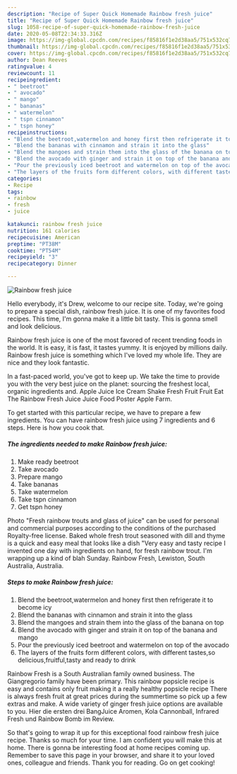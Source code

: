 ```yaml
---
description: "Recipe of Super Quick Homemade Rainbow fresh juice"
title: "Recipe of Super Quick Homemade Rainbow fresh juice"
slug: 1058-recipe-of-super-quick-homemade-rainbow-fresh-juice
date: 2020-05-08T22:34:33.316Z
image: https://img-global.cpcdn.com/recipes/f85816f1e2d38aa5/751x532cq70/rainbow-fresh-juice-recipe-main-photo.jpg
thumbnail: https://img-global.cpcdn.com/recipes/f85816f1e2d38aa5/751x532cq70/rainbow-fresh-juice-recipe-main-photo.jpg
cover: https://img-global.cpcdn.com/recipes/f85816f1e2d38aa5/751x532cq70/rainbow-fresh-juice-recipe-main-photo.jpg
author: Dean Reeves
ratingvalue: 4
reviewcount: 11
recipeingredient:
- " beetroot"
- " avocado"
- " mango"
- " bananas"
- " watermelon"
- " tspn cinnamon"
- " tspn honey"
recipeinstructions:
- "Blend the beetroot,watermelon and honey first then refrigerate it to become icy"
- "Blend the bananas with cinnamon and strain it into the glass"
- "Blend the mangoes and strain them into the glass of the banana on top"
- "Blend the avocado with ginger and strain it on top of the banana and mango"
- "Pour the previously iced beetroot and watermelon on top of the avocado"
- "The layers of the fruits form different colors, with different tastes,so delicious,fruitful,tasty and ready to drink"
categories:
- Recipe
tags:
- rainbow
- fresh
- juice

katakunci: rainbow fresh juice 
nutrition: 161 calories
recipecuisine: American
preptime: "PT38M"
cooktime: "PT54M"
recipeyield: "3"
recipecategory: Dinner

---
```



![Rainbow fresh juice](https://img-global.cpcdn.com/recipes/f85816f1e2d38aa5/751x532cq70/rainbow-fresh-juice-recipe-main-photo.jpg)

Hello everybody, it's Drew, welcome to our recipe site. Today, we're going to prepare a special dish, rainbow fresh juice. It is one of my favorites food recipes. This time, I'm gonna make it a little bit tasty. This is gonna smell and look delicious.

Rainbow fresh juice is one of the most favored of recent trending foods in the world. It is easy, it is fast, it tastes yummy. It is enjoyed by millions daily. Rainbow fresh juice is something which I've loved my whole life. They are nice and they look fantastic.

In a fast-paced world, you&#39;ve got to keep up. We take the time to provide you with the very best juice on the planet: sourcing the freshest local, organic ingredients and. Apple Juice Ice Cream Shake Fresh Fruit Fruit Eat The Rainbow Fresh Juice Juice Food Poster Apple Farm.


To get started with this particular recipe, we have to prepare a few ingredients. You can have rainbow fresh juice using 7 ingredients and 6 steps. Here is how you cook that.

<!--inarticleads1-->

##### The ingredients needed to make Rainbow fresh juice:

1. Make ready  beetroot
1. Take  avocado
1. Prepare  mango
1. Take  bananas
1. Take  watermelon
1. Take  tspn cinnamon
1. Get  tspn honey


Photo &#34;Fresh rainbow trouts and glass of juice&#34; can be used for personal and commercial purposes according to the conditions of the purchased Royalty-free license. Baked whole fresh trout seasoned with dill and thyme is a quick and easy meal that looks like a dish &#34;Very easy and tasty recipe I invented one day with ingredients on hand, for fresh rainbow trout. I&#39;m wrapping up a kind of blah Sunday. Rainbow Fresh, Lewiston, South Australia, Australia. 

<!--inarticleads2-->

##### Steps to make Rainbow fresh juice:

1. Blend the beetroot,watermelon and honey first then refrigerate it to become icy
1. Blend the bananas with cinnamon and strain it into the glass
1. Blend the mangoes and strain them into the glass of the banana on top
1. Blend the avocado with ginger and strain it on top of the banana and mango
1. Pour the previously iced beetroot and watermelon on top of the avocado
1. The layers of the fruits form different colors, with different tastes,so delicious,fruitful,tasty and ready to drink


Rainbow Fresh is a South Australian family owned business. The Giangregorio family have been primary. This rainbow popsicle recipe is easy and contains only fruit making it a really healthy popsicle recipe There is always fresh fruit at great prices during the summertime so pick up a few extras and make. A wide variety of ginger fresh juice options are available to you. Hier die ersten drei BangJuice Aromen, Kola Cannonball, Infrared Fresh und Rainbow Bomb im Review. 

So that's going to wrap it up for this exceptional food rainbow fresh juice recipe. Thanks so much for your time. I am confident you will make this at home. There is gonna be interesting food at home recipes coming up. Remember to save this page in your browser, and share it to your loved ones, colleague and friends. Thank you for reading. Go on get cooking!
